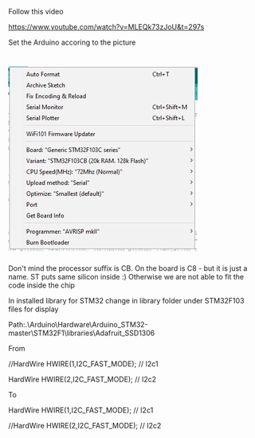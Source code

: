 Follow this video

https://www.youtube.com/watch?v=MLEQk73zJoU&t=297s

Set the Arduino accoring to the picture

# ![Settings](settings.PNG)

Don't mind the processor suffix is CB. On the board is C8 - but it is just a name. ST puts same silicon inside :) Otherwise we are not able to fit the code inside the chip

In installed library for STM32 change in library folder under STM32F103 files for display

Path:.\Arduino\Hardware\Arduino_STM32-master\STM32F1\libraries\Adafruit_SSD1306

From

//HardWire HWIRE(1,I2C_FAST_MODE); // I2c1

HardWire HWIRE(2,I2C_FAST_MODE); // I2c2

To

HardWire HWIRE(1,I2C_FAST_MODE); // I2c1

//HardWire HWIRE(2,I2C_FAST_MODE); // I2c2
